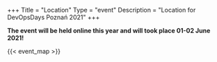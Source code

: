 +++
Title = "Location"
Type = "event"
Description = "Location for DevOpsDays Poznań 2021"
+++

**The event will be held online this year and will took place 01-02 June 2021!**

{{< event_map >}}

